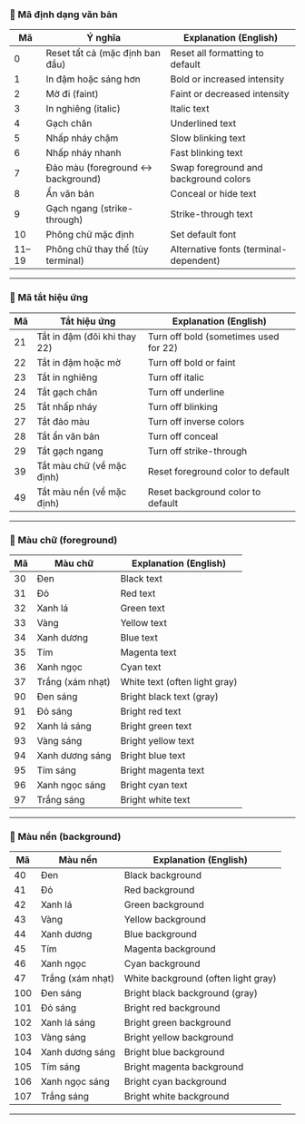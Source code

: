 ### 🧱 Mã định dạng văn bản

| Mã   | Ý nghĩa                                    | Explanation (English)                              |
|------|--------------------------------------------|---------------------------------------------------|
| 0    | Reset tất cả (mặc định ban đầu)            | Reset all formatting to default                    |
| 1    | In đậm hoặc sáng hơn                       | Bold or increased intensity                       |
| 2    | Mờ đi (faint)                              | Faint or decreased intensity                      |
| 3    | In nghiêng (italic)                        | Italic text                                       |
| 4    | Gạch chân                                  | Underlined text                                   |
| 5    | Nhấp nháy chậm                             | Slow blinking text                                |
| 6    | Nhấp nháy nhanh                            | Fast blinking text                                |
| 7    | Đảo màu (foreground ↔ background)          | Swap foreground and background colors             |
| 8    | Ẩn văn bản                                 | Conceal or hide text                              |
| 9    | Gạch ngang (strike-through)                | Strike-through text                               |
| 10   | Phông chữ mặc định                         | Set default font                                  |
| 11–19 | Phông chữ thay thế (tùy terminal)          | Alternative fonts (terminal-dependent)            |

---

### 🔁 Mã tắt hiệu ứng

| Mã   | Tắt hiệu ứng                              | Explanation (English)                              |
|------|-------------------------------------------|---------------------------------------------------|
| 21   | Tắt in đậm (đôi khi thay 22)              | Turn off bold (sometimes used for 22)             |
| 22   | Tắt in đậm hoặc mờ                        | Turn off bold or faint                            |
| 23   | Tắt in nghiêng                            | Turn off italic                                   |
| 24   | Tắt gạch chân                             | Turn off underline                                |
| 25   | Tắt nhấp nháy                             | Turn off blinking                                 |
| 27   | Tắt đảo màu                               | Turn off inverse colors                           |
| 28   | Tắt ẩn văn bản                            | Turn off conceal                                  |
| 29   | Tắt gạch ngang                            | Turn off strike-through                           |
| 39   | Tắt màu chữ (về mặc định)                 | Reset foreground color to default                 |
| 49   | Tắt màu nền (về mặc định)                 | Reset background color to default                 |

---

### 🎨 Màu chữ (foreground)

| Mã    | Màu chữ                                   | Explanation (English)                              |
|-------|-------------------------------------------|---------------------------------------------------|
| 30    | Đen                                       | Black text                                        |
| 31    | Đỏ                                        | Red text                                          |
| 32    | Xanh lá                                   | Green text                                        |
| 33    | Vàng                                      | Yellow text                                       |
| 34    | Xanh dương                                | Blue text                                         |
| 35    | Tím                                       | Magenta text                                      |
| 36    | Xanh ngọc                                 | Cyan text                                         |
| 37    | Trắng (xám nhạt)                          | White text (often light gray)                     |
| 90    | Đen sáng                                  | Bright black text (gray)                          |
| 91    | Đỏ sáng                                   | Bright red text                                   |
| 92    | Xanh lá sáng                              | Bright green text                                 |
| 93    | Vàng sáng                                 | Bright yellow text                                |
| 94    | Xanh dương sáng                           | Bright blue text                                  |
| 95    | Tím sáng                                  | Bright magenta text                               |
| 96    | Xanh ngọc sáng                            | Bright cyan text                                  |
| 97    | Trắng sáng                                | Bright white text                                 |

---

### 🎨 Màu nền (background)

| Mã    | Màu nền                                   | Explanation (English)                              |
|-------|-------------------------------------------|---------------------------------------------------|
| 40    | Đen                                       | Black background                                  |
| 41    | Đỏ                                        | Red background                                    |
| 42    | Xanh lá                                   | Green background                                  |
| 43    | Vàng                                      | Yellow background                                 |
| 44    | Xanh dương                                | Blue background                                   |
| 45    | Tím                                       | Magenta background                                |
| 46    | Xanh ngọc                                 | Cyan background                                   |
| 47    | Trắng (xám nhạt)                          | White background (often light gray)               |
| 100   | Đen sáng                                  | Bright black background (gray)                    |
| 101   | Đỏ sáng                                   | Bright red background                             |
| 102   | Xanh lá sáng                              | Bright green background                           |
| 103   | Vàng sáng                                 | Bright yellow background                          |
| 104   | Xanh dương sáng                           | Bright blue background                            |
| 105   | Tím sáng                                  | Bright magenta background                         |
| 106   | Xanh ngọc sáng                            | Bright cyan background                            |
| 107   | Trắng sáng                                | Bright white background                           |

---
